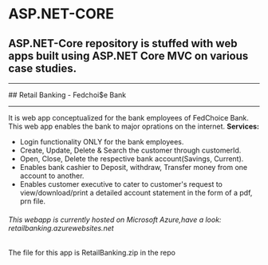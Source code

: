 # ASP.NET-CORE
<h2> ASP.NET-Core repository is stuffed with web apps built using ASP.NET Core MVC on various case studies.</h2>
<hr/>
## Retail Banking - Fedchoi$e Bank
<hr/>
<p>
  It is web app conceptualized for the bank employees of FedChoice Bank. This web app enables the bank to
  major oprations on the internet.
  <b>Services:</b>
  <ul>
    <li>Login functionality ONLY for the bank employees.</li>
    <li>Create, Update, Delete & Search the customer through customerId.</li>
    <li>Open, Close, Delete the respective bank account(Savings, Current).</li>
    <li>Enables bank cashier to  Deposit, withdraw, Transfer money from one account to another.</li>
    <li> Enables customer executive to cater to customer's request to view/download/print a detailed account statement in the form of a pdf, prn file.</li>
  </ul>
   <h6>This webapp is currently hosted on Microsoft Azure,have a look: retailbanking.azurewebsites.net</h6> 
   <p>The file for this app is RetailBanking.zip in the repo</p>
</p>
